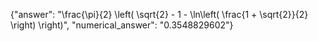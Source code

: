 {"answer": "\\frac{\\pi}{2} \\left( \\sqrt{2} - 1 - \\ln\\left( \\frac{1 + \\sqrt{2}}{2} \\right) \\right)", "numerical_answer": "0.3548829602"}
